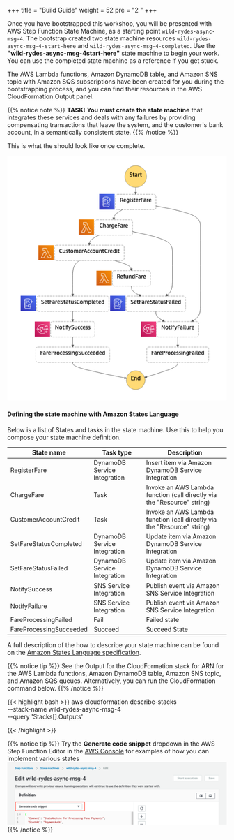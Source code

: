 +++
title = "Build Guide"
weight = 52
pre = "2 "
+++


Once you have bootstrapped this workshop, you will be presented with AWS Step Function State Machine, as a starting point `wild-rydes-async-msg-4`. The bootstrap created two state machine resources `wild-rydes-async-msg-4-start-here` and `wild-rydes-async-msg-4-completed`. Use the **"wild-rydes-async-msg-4start-here"** state machine to begin your work. You can use the completed state machine as a reference if you get stuck.

The AWS Lambda functions, Amazon DynamoDB table, and Amazon SNS topic with Amazon SQS subscriptions have been created for you during the bootstrapping process, and you can find their resources in the AWS CloudFormation Output panel.

{{% notice note %}}
**TASK: You must create the state machine** that integrates these services and deals with any failures by providing compensating transactions that leave the system, and the customer's bank account, in a semantically consistent state.
{{% /notice %}}

This is what the should look like once complete.

![State Machine](lab-4-statemachine.png)

#### Defining the state machine with Amazon States Language

Below is a list of States and tasks in the state machine. Use this to help you compose your state machine definition.

| State name | Task type | Description |
| ---------- | --------- | ----------- |
| RegisterFare | DynamoDB Service Integration | Insert item via Amazon DynamoDB Service Integration | 
| ChargeFare | Task | Invoke an AWS Lambda function (call directly via the "Resource" string) |
| CustomerAccountCredit | Task | Invoke an AWS Lambda function (call directly via the "Resource" string) |
| SetFareStatusCompleted | DynamoDB Service Integration | Update item via Amazon DynamoDB Service Integration |
| SetFareStatusFailed | DynamoDB Service Integration | Update item via Amazon DynamoDB Service Integration |
| NotifySuccess | SNS Service Integration | Publish event via Amazon SNS Service Integration |
| NotifyFailure | SNS Service Integration | Publish event via Amazon SNS Service Integration |
| FareProcessingFailed | Fail | Failed state |
| FareProcessingSucceeded |  Succeed | Succeed State |

A full description of the how to describe your state machine can be found on the [Amazon States Language specification](https://states-language.net/spec.html).

{{% notice tip %}}
See the Output for the CloudFormation stack for ARN for the AWS Lambda functions, Amazon DynamoDB table, Amazon SNS topic, and Amazon SQS queues. Alternatively, you can run the CloudFormation command below.
{{% /notice %}}

{{< highlight bash >}}
aws cloudformation describe-stacks \
    --stack-name wild-rydes-async-msg-4 \
    --query 'Stacks[].Outputs'

{{< /highlight >}}

{{% notice tip %}}
Try the **Generate code snippet** dropdown in the AWS Step Function Editor in the [AWS Console](https://console.aws.amazon.com/states/home) for examples of how you can implement various states
![Generate Snippet](lab-4-snippet-gen.png)
{{% /notice %}}

